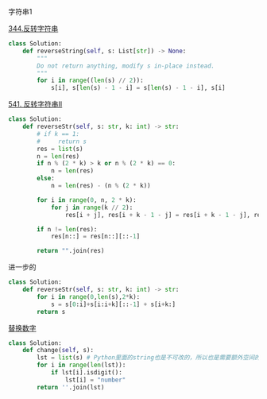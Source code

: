 字符串1

[344.反转字符串](https://www.programmercarl.com/0344.%E5%8F%8D%E8%BD%AC%E5%AD%97%E7%AC%A6%E4%B8%B2.html#%E7%AE%97%E6%B3%95%E5%85%AC%E5%BC%80%E8%AF%BE)

```python
class Solution:
    def reverseString(self, s: List[str]) -> None:
        """
        Do not return anything, modify s in-place instead.
        """
        for i in range((len(s) // 2)):
            s[i], s[len(s) - 1 - i] = s[len(s) - 1 - i], s[i]
```



[541. 反转字符串II](https://www.programmercarl.com/0541.%E5%8F%8D%E8%BD%AC%E5%AD%97%E7%AC%A6%E4%B8%B2II.html)

```python
class Solution:
    def reverseStr(self, s: str, k: int) -> str:
        # if k == 1:
        #     return s
        res = list(s)
        n = len(res)
        if n % (2 * k) > k or n % (2 * k) == 0:
            n = len(res)
        else:
            n = len(res) - (n % (2 * k))

        for i in range(0, n, 2 * k):
            for j in range(k // 2):
                res[i + j], res[i + k - 1 - j] = res[i + k - 1 - j], res[i + j]

        if n != len(res):
            res[n::] = res[n::][::-1]

        return "".join(res)
```

进一步的

```python
class Solution:
    def reverseStr(self, s: str, k: int) -> str:
        for i in range(0,len(s),2*k):
            s = s[0:i]+s[i:i+k][::-1] + s[i+k:]
        return s
```



[替换数字](https://www.programmercarl.com/kamacoder/0054.%E6%9B%BF%E6%8D%A2%E6%95%B0%E5%AD%97.html#%E5%85%B6%E4%BB%96%E8%AF%AD%E8%A8%80%E7%89%88%E6%9C%AC)

```python
class Solution:
    def change(self, s):
        lst = list(s) # Python里面的string也是不可改的，所以也是需要额外空间的。空间复杂度：O(n)。
        for i in range(len(lst)):
            if lst[i].isdigit():
                lst[i] = "number"
        return ''.join(lst)
```


